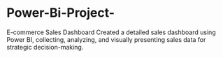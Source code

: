 # Power-Bi-Project-
E-commerce Sales Dashboard
Created a detailed sales dashboard using Power BI, collecting, analyzing,
and visually presenting sales data for strategic decision-making.
